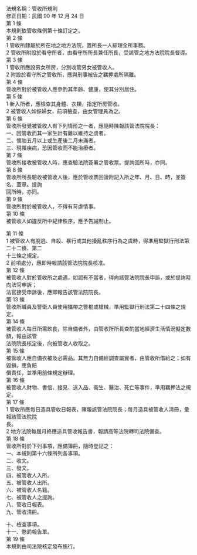 法規名稱：管收所規則  
修正日期：民國 90 年 12 月 24 日  
第 1 條  
本規則依管收條例第十條訂定之。  
第 2 條  
1 管收所隸屬於所在地之地方法院，置所長一人綜理全所事務。  
2 管收所附設於看守所者，由看守所所長兼任所長，受該管之地方法院院長督導。  
第 3 條  
1 管收所應設男女所房，分別收管男女被管收人。  
2 附設於看守所之管收所，應與刑事被告之羈押處所隔離。  
第 4 條  
管收所對於被管收人應參酌其年齡、健康，使其分別居住。  
第 5 條  
1 新入所者，應檢查其身體、衣類，指定所房管收。  
2 被管收人如係婦女，前項檢查，由女管理員為之。  
第 6 條  
管收所發覺被管收人有下列情形之一者，應隨時陳報該管法院院長：  
一、因管收而其一家生計有難以維持之虞者。  
二、懷胎五月以上或生產後二月未滿者。  
三、現罹疾病，恐因管收而不能治療者。  
第 7 條  
管收所接收被管收人時，應查驗法院簽署之管收票。提詢回所時，亦同。  
第 8 條  
管收所所長驗收被管收人後，應於管收票回證附記入所之年、月、日、時，並簽名、蓋章。提詢  
回所時，亦同。  
第 9 條  
管收所對於被管收人，不得有苛虐情事。  
第 10 條  
被管收人如違反所中紀律秩序，應予告誡制止。  


第 11 條  
1 被管收人有脫逃、自殺、暴行或其他擾亂秩序行為之虞時，得準用監獄行刑法第二十二條、第二  
十三條之規定。  
2 前項處分，應即時報請該管法院院長核准。  
第 12 條  
被管收人對於管收所之處遇，如認有不當者，得向該管法院院長申訴，或於提詢時向法官申訴；  
法官接受申訴後，應即報告該管法院院長。  
第 13 條  
管收所職員及警衛人員使用攜帶之警棍或槍械，準用監獄行刑法第二十四條之規定。  
第 14 條  
被管收人每日所需飲食，除自備者外，由管收所所長查酌當地經濟生活情況擬定數額，報由該管  
法院院長核定後，向被管收人收取之。  
第 15 條  
被管收人應自備衣被及必需品。其無力自備經調查屬實者，由管收所借給之；如有毀損，應負賠  
償責任，並準用前條規定辦理。  
第 16 條  
被管收人財物、書信、接見、送入品、衛生、醫治、死亡等事件，準用羈押法之規定。  
第 17 條  
1 管收所應每日造具管收日報表，陳報該管法院院長；每月造具被管收人清冊，彙報該管法院院  
長。  
2 地方法院每屆月終應造具管收報告書，報請高等法院轉司法院備查。  
第 18 條  
管收所對於下列事項，應備簿冊，隨時登記之：  
一、本規則第十六條所列各事項。  
二、收文。  
三、發文。  
四、被管收人入所。  
五、被管收人出所。  
六、被管收人名籍。  
七、被管收人之提詢。  
八、管收日報表。  
九、管收清冊。  


十、檢查事項。  
十一、懲罰報告單。  
第 19 條  
本規則由司法院核定發布施行。  


